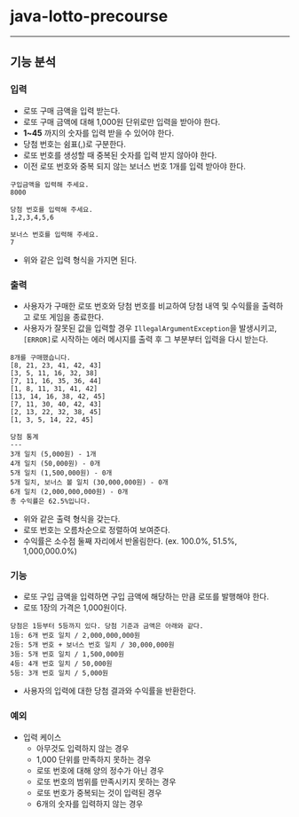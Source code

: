 # java-lotto-precourse

---
## 기능 분석

### 입력
- 로또 구매 금액을 입력 받는다.
- 로또 구매 금액에 대해 1,000원 단위로만 입력을 받아야 한다.
- **1~45** 까지의 숫자를 입력 받을 수 있어야 한다.
- 당첨 번호는 쉼표(,)로 구분한다.
- 로또 번호를 생성할 때 중복된 숫자를 입력 받지 않아야 한다.
- 이전 로또 번호와 중복 되지 않는 보너스 번호 1개를 입력 받아야 한다.
```
구입금액을 입력해 주세요.
8000

당첨 번호를 입력해 주세요.
1,2,3,4,5,6

보너스 번호를 입력해 주세요.
7
```
- 위와 같은 입력 형식을 가지면 된다.

### 출력
- 사용자가 구매한 로또 번호와 당첨 번호를 비교하여 당첨 내역 및 수익률을 출력하고 로또 게임을 종료한다.
- 사용자가 잘못된 값을 입력할 경우 `IllegalArgumentException`을 발생시키고, `[ERROR]`로 시작하는 에러 메시지를 출력 후 그 부분부터 입력을 다시 받는다.
```
8개를 구매했습니다.
[8, 21, 23, 41, 42, 43] 
[3, 5, 11, 16, 32, 38] 
[7, 11, 16, 35, 36, 44] 
[1, 8, 11, 31, 41, 42] 
[13, 14, 16, 38, 42, 45] 
[7, 11, 30, 40, 42, 43] 
[2, 13, 22, 32, 38, 45] 
[1, 3, 5, 14, 22, 45]

당첨 통계
---
3개 일치 (5,000원) - 1개
4개 일치 (50,000원) - 0개
5개 일치 (1,500,000원) - 0개
5개 일치, 보너스 볼 일치 (30,000,000원) - 0개
6개 일치 (2,000,000,000원) - 0개
총 수익률은 62.5%입니다.
```
- 위와 같은 출력 형식을 갖는다.
- 로또 번호는 오름차순으로 정렬하여 보여준다.
- 수익률은 소수점 둘째 자리에서 반올림한다. (ex. 100.0%, 51.5%, 1,000,000.0%)

### 기능
- 로또 구입 금액을 입력하면 구입 금액에 해당하는 만큼 로또를 발행해야 한다.
- 로또 1장의 가격은 1,000원이다.
```
당첨은 1등부터 5등까지 있다. 당첨 기준과 금액은 아래와 같다.
1등: 6개 번호 일치 / 2,000,000,000원
2등: 5개 번호 + 보너스 번호 일치 / 30,000,000원
3등: 5개 번호 일치 / 1,500,000원
4등: 4개 번호 일치 / 50,000원
5등: 3개 번호 일치 / 5,000원
```
- 사용자의 입력에 대한 당첨 결과와 수익률을 반환한다.

### 예외
- 입력 케이스
  - 아무것도 입력하지 않는 경우
  - 1,000 단위를 만족하지 못하는 경우
  - 로또 번호에 대해 양의 정수가 아닌 경우
  - 로또 번호의 범위를 만족시키지 못하는 경우
  - 로또 번호가 중복되는 것이 입력된 경우
  - 6개의 숫자를 입력하지 않는 경우
